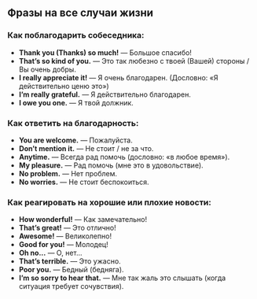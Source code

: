 ## Фразы на все случаи жизни

### Как поблагодарить собеседника:

* **Thank you (Thanks) so much!**  — Большое спасибо!
* **That’s so kind of you.** — Это так любезно с твоей (Вашей) стороны / Вы очень добры.
* **I really appreciate it!** — Я очень благодарен. (Дословно: «Я действительно ценю это»)
* **I’m really grateful.** — Я действительно благодарен.
* **I owe you one.** — Я твой должник.

### Как ответить на благодарность:

* **You are welcome.** — Пожалуйста.
* **Don’t mention it.** — Не стоит / не за что.
* **Anytime.** — Всегда рад помочь (дословно: «в любое время»).
* **My pleasure.** — Рад помочь (мне это в удовольствие).
* **No problem.** — Нет проблем.
* **No worries.** — Не стоит беспокоиться.

### Как реагировать на хорошие или плохие новости:

* **How wonderful!** — Как замечательно!
* **That’s great!** — Это отлично!
* **Awesome!** — Великолепно!
* **Good for you!** — Молодец! 
* **Oh no...** — О, нет...
* **That’s terrible.** — Это ужасно.
* **Poor you.** — Бедный (бедняга).
* **I’m so sorry to hear that.** — Мне так жаль это слышать (когда ситуация требует сочувствия).





